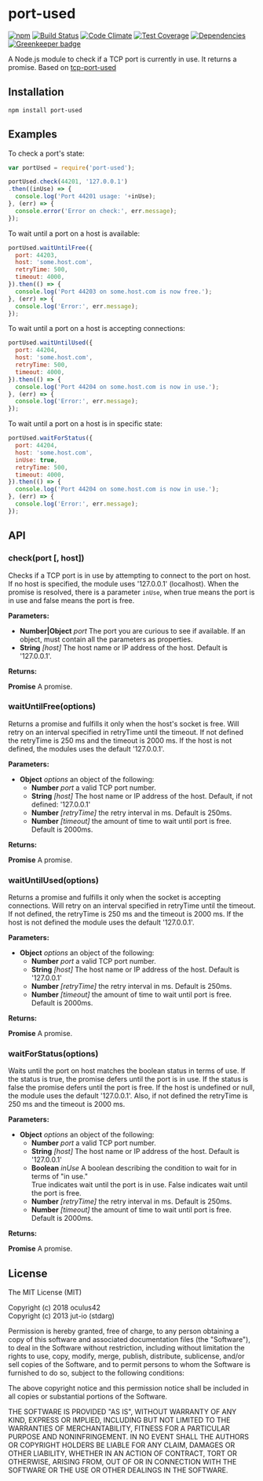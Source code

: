 port-used
=============

[![npm](https://img.shields.io/npm/v/port-used.svg)](https://www.npmjs.com/package/port-used) 
[![Build Status](https://travis-ci.org/oculus42/port-used.svg?branch=master)](https://travis-ci.org/oculus42/port-used) 
[![Code Climate](https://codeclimate.com/github/oculus42/port-used/badges/gpa.svg)](https://codeclimate.com/github/oculus42/port-used) 
[![Test Coverage](https://codeclimate.com/github/oculus42/port-used/badges/coverage.svg)](https://codeclimate.com/github/oculus42/port-used/coverage) 
[![Dependencies](https://david-dm.org/oculus42/port-used.svg)](https://david-dm.org/oculus42/port-used) 
[![Greenkeeper badge](https://badges.greenkeeper.io/oculus42/port-used.svg)](https://greenkeeper.io/) 

A Node.js module to check if a TCP port is currently in use. It returns a promise.
Based on [tcp-port-used](https://www.npmjs.com/package/tcp-port-used)

## Installation

    npm install port-used

## Examples
To check a port's state:

```javascript
var portUsed = require('port-used');

portUsed.check(44201, '127.0.0.1')
.then((inUse) => {
  console.log('Port 44201 usage: '+inUse);
}, (err) => {
  console.error('Error on check:', err.message);
});
```

To wait until a port on a host is available:

```javascript
portUsed.waitUntilFree({
  port: 44203,
  host: 'some.host.com',
  retryTime: 500,
  timeout: 4000,
}).then(() => {
  console.log('Port 44203 on some.host.com is now free.');
}, (err) => {
  console.log('Error:', err.message);
});
```


To wait until a port on a host is accepting connections:

```javascript
portUsed.waitUntilUsed({
  port: 44204,
  host: 'some.host.com',
  retryTime: 500,
  timeout: 4000,
}).then(() => {
  console.log('Port 44204 on some.host.com is now in use.');
}, (err) => {
  console.log('Error:', err.message);
});
```

To wait until a port on a host is in specific state:

```javascript
portUsed.waitForStatus({
  port: 44204,
  host: 'some.host.com',
  inUse: true,
  retryTime: 500,
  timeout: 4000,
}).then(() => {
  console.log('Port 44204 on some.host.com is now in use.');
}, (err) => {
  console.log('Error:', err.message);
});
```

## API

### check(port [, host])
Checks if a TCP port is in use by attempting to connect to the port on host.
If no host is specified, the module uses '127.0.0.1' (localhost). When the
promise is resolved, there is a parameter `inUse`, when true means the port is
in use and false means the port is free.

**Parameters:**

* **Number|Object** *port* The port you are curious to see if available. If an
  object, must contain all the parameters as properties.
* **String** *[host]* The host name or IP address of the host. Default is '127.0.0.1'.

**Returns:**

**Promise** A promise.

### waitUntilFree(options)
Returns a promise and fulfills it only when the host's socket is
free.  Will retry on an interval specified in retryTime until the timeout. If
not defined the retryTime is 250 ms and the timeout is 2000 ms. If the host is
not defined, the modules uses the default '127.0.0.1'.

**Parameters:**

* **Object** *options* an object of the following:
  * **Number** *port* a valid TCP port number.
  * **String** *[host]* The host name or IP address of the host. Default, if not defined: '127.0.0.1'
  * **Number** *[retryTime]* the retry interval in ms. Default is 250ms.
  * **Number** *[timeout]* the amount of time to wait until port is free. Default is 2000ms.

**Returns:**

**Promise** A promise.

### waitUntilUsed(options)
Returns a promise and fulfills it only when the socket is accepting
connections. Will retry on an interval specified in retryTime until the
timeout. If not defined, the retryTime is 250 ms and the timeout is 2000 ms.
If the host is not defined the module uses the default '127.0.0.1'.

**Parameters:**

* **Object** *options* an object of the following:
  * **Number** *port* a valid TCP port number.
  * **String** *[host]* The host name or IP address of the host. Default is '127.0.0.1'
  * **Number** *[retryTime]* the retry interval in ms. Default is 250ms.
  * **Number** *[timeout]* the amount of time to wait until port is free. Default is 2000ms.

**Returns:**

**Promise** A promise.

### waitForStatus(options)
Waits until the port on host matches the boolean status in terms of use. If the
status is true, the promise defers until the port is in use. If the status is
false the promise defers until the port is free. If the host is undefined or
null, the module uses the default '127.0.0.1'. Also, if not defined the
retryTime is 250 ms and the timeout is 2000 ms.

**Parameters:**

* **Object** *options* an object of the following:
  * **Number** *port* a valid TCP port number.
  * **String** *[host]* The host name or IP address of the host. Default is '127.0.0.1'
  * **Boolean** *inUse* A boolean describing the condition to wait for in terms of "in use."  
    True indicates wait until the port is in use. False indicates wait until the port is free.
  * **Number** *[retryTime]* the retry interval in ms. Default is 250ms.
  * **Number** *[timeout]* the amount of time to wait until port is free. Default is 2000ms.

**Returns:**

**Promise** A promise.

## License

The MIT License (MIT)

Copyright (c) 2018 oculus42  
Copyright (c) 2013 jut-io (stdarg)

Permission is hereby granted, free of charge, to any person obtaining a copy of
this software and associated documentation files (the "Software"), to deal in
the Software without restriction, including without limitation the rights to
use, copy, modify, merge, publish, distribute, sublicense, and/or sell copies of
the Software, and to permit persons to whom the Software is furnished to do so,
subject to the following conditions:

The above copyright notice and this permission notice shall be included in all
copies or substantial portions of the Software.

THE SOFTWARE IS PROVIDED "AS IS", WITHOUT WARRANTY OF ANY KIND, EXPRESS OR
IMPLIED, INCLUDING BUT NOT LIMITED TO THE WARRANTIES OF MERCHANTABILITY, FITNESS
FOR A PARTICULAR PURPOSE AND NONINFRINGEMENT. IN NO EVENT SHALL THE AUTHORS OR
COPYRIGHT HOLDERS BE LIABLE FOR ANY CLAIM, DAMAGES OR OTHER LIABILITY, WHETHER
IN AN ACTION OF CONTRACT, TORT OR OTHERWISE, ARISING FROM, OUT OF OR IN
CONNECTION WITH THE SOFTWARE OR THE USE OR OTHER DEALINGS IN THE SOFTWARE.
